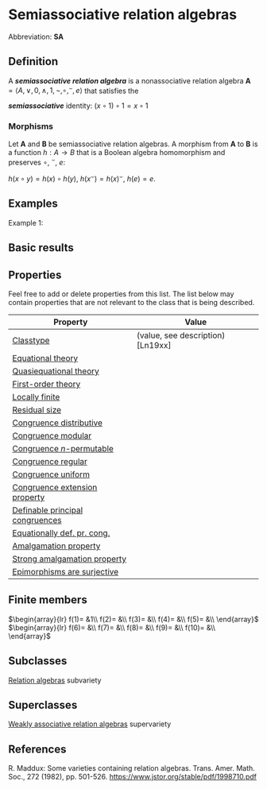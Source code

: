 # Semiassociative relation algebras

Abbreviation: **SA**

## Definition
A ***semiassociative relation algebra*** is a nonassociative relation algebra $\mathbf{A}=\langle A,\vee,0,\wedge,1,\neg,\circ,^{\smile},e\rangle$ that satisfies the 

***semiassociative*** identity: $(x\circ 1)\circ 1=x\circ 1$

### Morphisms
Let $\mathbf{A}$ and $\mathbf{B}$ be semiassociative relation algebras. A morphism from $\mathbf{A}$ to $\mathbf{B}$ is a function $h:A\rightarrow B$ that is a Boolean algebra homomorphism and preserves $\circ$, $^{\smile}$, $e$:

$h(x\circ y)=h(x)\circ h(y)$, $h(x^{\smile})=h(x)^{\smile}$, $h(e)=e$.

## Examples
Example 1: 

## Basic results


## Properties
Feel free to add or delete properties from this list. The list below may contain properties that are not relevant to the class that is being described.



|Property|Value|
|---|---|
|[Classtype](classtype.md)                        |(value, see description) [Ln19xx]  |
|[Equational theory](equational_theory.md)                | |
|[Quasiequational theory](quasiequational_theory.md)           | |
|[First-order theory](first-order_theory.md)               | |
|[Locally finite](locally_finite.md)                   | |
|[Residual size](residual_size.md)                    | |
|[Congruence distributive](congruence_distributive.md)          | |
|[Congruence modular](congruence_modular.md)               | |
|[Congruence $n$-permutable](congruence_$n$-permutable.md)        | |
|[Congruence regular](congruence_regular.md)               | |
|[Congruence uniform](congruence_uniform.md)               | |
|[Congruence extension property](congruence_extension_property.md)    | |
|[Definable principal congruences](definable_principal_congruences.md)  | |
|[Equationally def. pr. cong.](equationally_def._pr._cong..md)      | |
|[Amalgamation property](amalgamation_property.md)            | |
|[Strong amalgamation property](strong_amalgamation_property.md)     | |
|[Epimorphisms are surjective](epimorphisms_are_surjective.md)      | |

## Finite members

$\begin{array}{lr}
  f(1)= &1\\
  f(2)= &\\
  f(3)= &\\
  f(4)= &\\
  f(5)= &\\
\end{array}$     
$\begin{array}{lr}
  f(6)= &\\
  f(7)= &\\
  f(8)= &\\
  f(9)= &\\
  f(10)= &\\
\end{array}$


## Subclasses
  [Relation algebras](relation_algebras.md) subvariety



## Superclasses
  [Weakly associative relation algebras](weakly_associative_relation_algebras.md) supervariety


## References

R. Maddux: Some varieties containing relation algebras. Trans. Amer. Math. Soc., 272 (1982), pp. 501-526. https://www.jstor.org/stable/pdf/1998710.pdf


